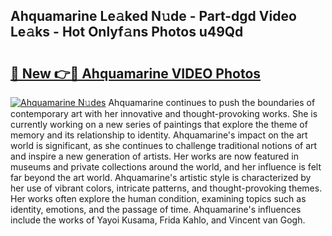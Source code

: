 ## Ahquamarine Le𝚊ked N𝚞de - Part-dgd Video Le𝚊ks - Hot Onlyf𝚊ns Photos u49Qd

# <h2><a href="http://ab4743.deff.icu/?id=Ahquamarine">🔗 New 👉🔴 Ahquamarine VIDEO Photos</a></h2>

[![Ahquamarine N𝚞des](https://i.imgur.com/rIISA9y.gif)](http://ab4743.deff.icu/?id=Ahquamarine)
Ahquamarine continues to push the boundaries of contemporary art with her innovative and thought-provoking works. She is currently working on a new series of paintings that explore the theme of memory and its relationship to identity. Ahquamarine's impact on the art world is significant, as she continues to challenge traditional notions of art and inspire a new generation of artists. Her works are now featured in museums and private collections around the world, and her influence is felt far beyond the art world. Ahquamarine's artistic style is characterized by her use of vibrant colors, intricate patterns, and thought-provoking themes. Her works often explore the human condition, examining topics such as identity, emotions, and the passage of time. Ahquamarine's influences include the works of Yayoi Kusama, Frida Kahlo, and Vincent van Gogh.
